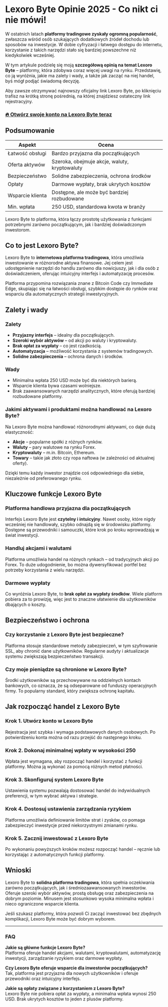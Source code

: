 # Lexoro Byte Opinie 2025 - Co nikt ci nie mówi!
 

W ostatnich latach **platformy tradingowe zyskały ogromną popularność**, zwłaszcza wśród osób szukających dodatkowych źródeł dochodu lub sposobów na inwestycje. W dobie cyfryzacji i łatwego dostępu do internetu, korzystanie z takich narzędzi stało się bardziej powszechne niż kiedykolwiek wcześniej. 

W tym artykule podzielę się moją **szczegółową opinią na temat Lexoro Byte** – platformy, która zdobywa coraz więcej uwagi na rynku. Przedstawię, co ją wyróżnia, jakie ma zalety i wady, a także jak zacząć na niej handel, byś mógł podjąć świadomą decyzję. 

Aby zawsze otrzymywać najnowszy oficjalny link Lexoro Byte, po kliknięciu trafisz na krótką stronę pośrednią, na której znajdziesz ostateczny link rejestracyjny.

### [🔥 Otwórz swoje konto na Lexoro Byte teraz](https://github.com/HesterMoody4943/nginxconfig.io/blob/master/429pl.md)
## Podsumowanie

| Aspekt               | Ocena                                    |
|----------------------|------------------------------------------|
| Łatwość obsługi      | Bardzo przyjazna dla początkujących     |
| Oferta aktywów       | Szeroka, obejmuje akcje, waluty, kryptowaluty |
| Bezpieczeństwo       | Solidne zabezpieczenia, ochrona środków |
| Opłaty               | Darmowe wypłaty, brak ukrytych kosztów  |
| Wsparcie klienta     | Dostępne, ale może być bardziej rozbudowane |
| Min. wpłata          | 250 USD, standardowa kwota w branży      |

Lexoro Byte to platforma, która łączy prostotę użytkowania z funkcjami potrzebnymi zarówno początkującym, jak i bardziej doświadczonym inwestorom.

## Co to jest Lexoro Byte?

Lexoro Byte to **internetowa platforma tradingowa**, która umożliwia inwestowanie w różnorodne aktywa finansowe. Jej celem jest udostępnienie narzędzi do handlu zarówno dla nowicjuszy, jak i dla osób z doświadczeniem, oferując intuicyjny interfejs i automatyzację procesów.

Platforma przypomina rozwiązania znane z Bitcoin Code czy Immediate Edge, skupiając się na łatwości obsługi, szybkim dostępie do rynków oraz wsparciu dla automatycznych strategii inwestycyjnych.

## Zalety i wady

### Zalety

- **Przyjazny interfejs** – idealny dla początkujących.
- **Szeroki wybór aktywów** – od akcji po waluty i kryptowaluty.
- **Brak opłat za wypłaty** – co jest rzadkością.
- **Automatyzacja** – możliwość korzystania z systemów tradingowych.
- **Solidne zabezpieczenia** – ochrona danych i środków.

### Wady

- Minimalna wpłata 250 USD może być dla niektórych barierą.
- Wsparcie klienta bywa czasami wolniejsze.
- Brak zaawansowanych narzędzi analitycznych, które oferują bardziej rozbudowane platformy.

### Jakimi aktywami i produktami można handlować na Lexoro Byte?

Na Lexoro Byte można handlować różnorodnymi aktywami, co daje dużą elastyczność:

- **Akcje** – popularne spółki z różnych rynków.
- **Waluty** – pary walutowe na rynku Forex.
- **Kryptowaluty** – m.in. Bitcoin, Ethereum.
- **Towary** – takie jak złoto czy ropa naftowa (w zależności od aktualnej oferty).

Dzięki temu każdy inwestor znajdzie coś odpowiedniego dla siebie, niezależnie od preferowanego rynku.

## Kluczowe funkcje Lexoro Byte

### Platforma handlowa przyjazna dla początkujących

Interfejs Lexoro Byte jest **czytelny i intuicyjny**. Nawet osoby, które nigdy wcześniej nie handlowały, szybko odnajdą się w środowisku platformy. Dostępne są przewodniki i samouczki, które krok po kroku wprowadzają w świat inwestycji.

### Handluj akcjami i walutami

Platforma umożliwia handel na różnych rynkach – od tradycyjnych akcji po Forex. To duże udogodnienie, bo można dywersyfikować portfel bez potrzeby korzystania z wielu narzędzi.

### Darmowe wypłaty

Co wyróżnia Lexoro Byte, to **brak opłat za wypłaty środków**. Wiele platform pobiera za to prowizję, więc jest to znaczne ułatwienie dla użytkowników dbających o koszty.

## Bezpieczeństwo i ochrona

### Czy korzystanie z Lexoro Byte jest bezpieczne?

Platforma stosuje standardowe metody zabezpieczeń, w tym szyfrowanie SSL, aby chronić dane użytkowników. Regularne audyty i aktualizacje systemu zwiększają bezpieczeństwo transakcji.

### Czy moje pieniądze są chronione w Lexoro Byte?

Środki użytkowników są przechowywane na oddzielnych kontach bankowych, co oznacza, że są odseparowane od funduszy operacyjnych firmy. To popularny standard, który zwiększa ochronę kapitału.

## Jak rozpocząć handel z Lexoro Byte

### Krok 1. Utwórz konto w Lexoro Byte

Rejestracja jest szybka i wymaga podstawowych danych osobowych. Po potwierdzeniu konta można od razu przejść do następnego kroku.

### Krok 2. Dokonaj minimalnej wpłaty w wysokości 250

Wpłata jest wymagana, aby rozpocząć handel i korzystać z funkcji platformy. Można ją wykonać za pomocą różnych metod płatności.

### Krok 3. Skonfiguruj system Lexoro Byte

Ustawienia systemu pozwalają dostosować handel do indywidualnych preferencji, w tym wybrać aktywa i strategie.

### Krok 4. Dostosuj ustawienia zarządzania ryzykiem

Platforma umożliwia definiowanie limitów strat i zysków, co pomaga zabezpieczyć inwestycje przed niekorzystnymi zmianami rynku.

### Krok 5. Zacznij inwestować z Lexoro Byte

Po wykonaniu powyższych kroków możesz rozpocząć handel – ręcznie lub korzystając z automatycznych funkcji platformy.

## Wnioski

Lexoro Byte to **solidna platforma tradingowa**, która spełnia oczekiwania zarówno początkujących, jak i średniozaawansowanych inwestorów. Oferuje szeroki wybór aktywów, prostą obsługę oraz zabezpieczenia na dobrym poziomie. Minusem jest stosunkowo wysoka minimalna wpłata i nieco ograniczone wsparcie klienta.

Jeśli szukasz platformy, która pozwoli Ci zacząć inwestować bez zbędnych komplikacji, Lexoro Byte może być dobrym wyborem.

---

### FAQ

**Jakie są główne funkcje Lexoro Byte?**  
Platforma oferuje handel akcjami, walutami, kryptowalutami, automatyzację inwestycji, zarządzanie ryzykiem oraz darmowe wypłaty.

**Czy Lexoro Byte oferuje wsparcie dla inwestorów początkujących?**  
Tak, platforma jest przyjazna dla nowych użytkowników i oferuje przewodniki oraz intuicyjny interfejs.

**Jakie są opłaty związane z korzystaniem z Lexoro Byte?**  
Lexoro Byte nie pobiera opłat za wypłaty, a minimalna wpłata wynosi 250 USD. Brak ukrytych kosztów to jeden z plusów platformy.